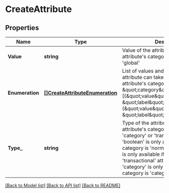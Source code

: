 # CreateAttribute

## Properties
Name | Type | Description | Notes
------------ | ------------- | ------------- | -------------
**Value** | **string** | Value of the attribute. Use only if the attribute&#x27;s category is &#x27;calculated&#x27; or &#x27;global&#x27; | [optional] [default to null]
**Enumeration** | [**[]CreateAttributeEnumeration**](createAttribute_enumeration.md) | List of values and labels that the attribute can take. Use only if the attribute&#x27;s category is \&quot;category\&quot;. For example, [{\&quot;value\&quot;:1, \&quot;label\&quot;:\&quot;male\&quot;}, {\&quot;value\&quot;:2, \&quot;label\&quot;:\&quot;female\&quot;}] | [optional] [default to null]
**Type_** | **string** | Type of the attribute. Use only if the attribute&#x27;s category is &#x27;normal&#x27;, &#x27;category&#x27; or &#x27;transactional&#x27; ( type &#x27;boolean&#x27; is only available if the category is &#x27;normal&#x27; attribute, type &#x27;id&#x27; is only available if the category is &#x27;transactional&#x27; attribute &amp; type &#x27;category&#x27; is only available if the category is &#x27;category&#x27; attribute ) | [optional] [default to null]

[[Back to Model list]](../README.md#documentation-for-models) [[Back to API list]](../README.md#documentation-for-api-endpoints) [[Back to README]](../README.md)

